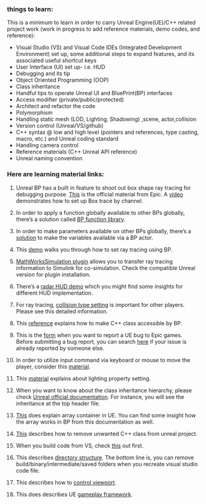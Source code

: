 
### things to learn:

This is a minimum to learn in order to carry Unreal Engine(UE)/C++ related project work 
(work in progress to add reference materials, demo codes, and reference):

- Visual Studio (VS) and Visual Code IDEs (Integrated Development Environment) set up, some additional steps to expand features, and its associated useful shortcut keys
- User Interface (UI) set up- i.e. HUD
- Debugging and its tip
- Object Oriented Programming (OOP)
- Class inheritance 
- Handful tips to operate Unreal UI and BluePrint(BP) interfaces 
- Access modifier (private/public/protected)
- Architect and refactor the code 
- Polymorphism 
- Handling static mesh (LOD, Lighting, Shadowing) ,scene, actor,collision
- Version control (Unreal/VS/github)
- C++ syntax @ low and high level (pointers and references, type casting, macro,  etc.) and Unreal coding standard
- Handling camera control 
- Reference materials (C++ Unreal API reference) 
- Unreal naming convention 

### Here are learning material links:

1.	Unreal BP has a built in feature to shoot out box shape ray tracing for debugging purpose. [This](https://api.unrealengine.com/INT/BlueprintAPI/Collision/BoxTraceByChannel/index.html) is the official material from Epic. A [video](https://www.youtube.com/watch?v=QRk4_43tgS8) demonstrates how to set up Box trace by channel. 

2.	In order to apply a function globally available to other BPs globally, there’s a solution called [BP function library](https://docs.unrealengine.com/en-US/Programming/BlueprintFunctionLibraries/index.html).

3.	 In order to make parameters available on other BPs globally, there’s a [solution](https://answers.unrealengine.com/questions/235471/where-can-i-set-a-global-variable-that-can-be-adju.html) to make the variables available via a BP actor. 

4.	This [demo](https://www.youtube.com/watch?v=5DK8jF1ygeM) walks you through how to set ray tracing using BP. 

5.	[MathWorksSimulation plugin](https://www.mathworks.com/matlabcentral/fileexchange/65966-vehicle-dynamics-blockset-interface-for-unreal-engine-4-projects) allows you to transfer ray tracing information to Simulink for co-simulation.  Check the compatible Unreal version for plugin installation. 

6.	There’s a [radar HUD demo](https://github.com/SeokLeeUS/RadarHUD/blob/master/README.md) which you might find some insights for different HUD implementation. 

7.	For ray tracing, [collision type setting](https://www.youtube.com/watch?v=XmSnzDIKfTw) is important for other players. Please see this detailed information.

8.	 This [reference](https://wiki.unrealengine.com/Blueprints,_Creating_C%2B%2B_Functions_as_new_Blueprint_Nodes) explains how to make C++ class accessible by BP. 

9.	This is the [form](https://epicsupport.force.com/unrealengine/s/) when you want to report a UE bug to Epic games. Before submitting a bug report, you can search [here](https://issues.unrealengine.com/) if your issue is already reported by someone else. 

10.	In order to utilize input command via keyboard or mouse to move the player, consider this [material](https://www.unrealengine.com/en-US/blog/input-action-and-axis-mappings-in-ue4).

11.	 This [material](https://docs.unrealengine.com/en-US/Engine/Rendering/LightingAndShadows/Lightmass/Basics/index.html?utm_source=editor&utm_medium=docs&utm_campaign=doc_anchors) explains about lighting property setting. 

12.	When you want to know about the class inheritance hierarchy, please check [Unreal official documentation](https://api.unrealengine.com/INT/API/Runtime/Engine/PhysicsEngine/UPhysicsHandleComponent/index.html). For instance,  you will see the inheritance at the top header file. 

13.	[This](https://docs.unrealengine.com/en-US/Programming/UnrealArchitecture/TArrays/index.html) does explain array container in UE. You can find some insight how the array works in BP from this documentation as well. 

14.	[This](https://udn.unrealengine.com/questions/509566/view.html) describes how to remove unwanted C++ class from unreal project. 

15.	When you build code from VS, check [this](https://udn.unrealengine.com/questions/509520/view.html) out first. 

16.	This describes [directory structure](https://docs.unrealengine.com/en-US/Engine/Basics/DirectoryStructure/index.html). The bottom line is, you can remove build/binary/intermediate/saved folders when you recreate visual studio code file. 

17.	This describes how to [control viewport](https://docs.unrealengine.com/en-US/Engine/UI/LevelEditor/Viewports/ViewportControls/index.html). 

18.	This does describes UE [gameplay framework](http://www.tomlooman.com/ue4-gameplay-framework/). 
